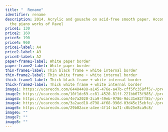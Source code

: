 ```yaml
---
title: "  Rename"
identifier: rename
description: 2014. Acrylic and gouache on acid-free smooth paper. Accompanied by
  the piano works of Ravel
price1: 130
price2: 160
price3: 190
price4: 960
price1-label: A4
price2-label: A3
price3-label: A2
paper-frame1-label: White paper border
paper-frame2-label: White paper border
thin-frame1-label: Thin black frame + white internal border
thin-frame2-label: Thin white frame + white internal border
thick-frame1-label: Thick black frame + white internal border
thick-frame2-label: Thick white frame + white internal border
image1: https://ucarecdn.com/64484488-a145-476e-a47b-cff5fc358ff5/-/preview/-/enhance/51/-/sharp/9/
image2: https://ucarecdn.com/10f1dc69-cc81-4520-81ff-221bb673f985/-/preview/-/enhance/2/
image3: https://ucarecdn.com/4e7a2020-2ca9-49eb-9786-9dc31e82ff85/-/preview/-/enhance/64/
image4: https://ucarecdn.com/3a2aed18-d798-4f68-996d-03d45e15ebfe/-/preview/-/enhance/64/
image5: https://ucarecdn.com/29b02ace-a4ee-4f14-ba71-c0b25e8ca9c8/
image6: ""
image7: ""
image8: ""
---
```

